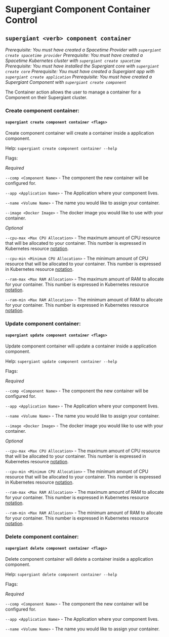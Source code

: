# Supergiant Component Container Control
## `supergiant <verb> component container`
*Prerequisite: You must have created a Spacetime Provider with `supergiant create spacetime provider`*
*Prerequisite: You must have created a Spacetime Kubernetes cluster with `supergiant create spacetime`*
*Prerequisite: You must have installed the Supergiant core with `supergiant create core`*
*Prerequisite: You must have created a Supergiant app with `supergiant create application`*
*Prerequisite: You must have created a Supergiant Component with `supergiant create component`*

The Container action allows the user to manage a container for a Component on their Supergiant cluster.

### Create component container:
#### `supergiant create component container <flags>`

Create component container will create a container inside a application component.

Help: `supergiant create component container --help`

Flags:

*Required*

`--comp <Component Name>` - The component the new container will be configured for.

`--app <Application Name>` - The Application where your component lives.

`--name <Volume Name>` - The name you would like to assign your container.

`--image <Docker Image>` - The docker image you would like to use with your container.

*Optional*

`--cpu-max <Max CPU Allocation>` - The maximum amount of CPU resource that will be allocated to your container. This number is expressed in Kubernetes resource [notation]().

`--cpu-min <Minimum CPU Allocation>` - The minimum amount of CPU resource that will be allocated to your container. This number is expressed in Kubernetes resource [notation]().

`--ram-max <Max RAM Allocation>` - The maximum amount of RAM to allocate for your container. This number is expressed in Kubernetes resource [notation]().

`--ram-min <Max RAM Allocation>` - The minimum amount of RAM to allocate for your container. This number is expressed in Kubernetes resource [notation]().

### Update component container:
#### `supergiant update component container <flags>`

Update component container will update a container inside a application component.

Help: `supergiant update component container --help`

Flags:

*Required*

`--comp <Component Name>` - The component the new container will be configured for.

`--app <Application Name>` - The Application where your component lives.

`--name <Volume Name>` - The name you would like to assign your container.

`--image <Docker Image>` - The docker image you would like to use with your container.

*Optional*

`--cpu-max <Max CPU Allocation>` - The maximum amount of CPU resource that will be allocated to your container. This number is expressed in Kubernetes resource [notation]().

`--cpu-min <Minimum CPU Allocation>` - The minimum amount of CPU resource that will be allocated to your container. This number is expressed in Kubernetes resource [notation]().

`--ram-max <Max RAM Allocation>` - The maximum amount of RAM to allocate for your container. This number is expressed in Kubernetes resource [notation]().

`--ram-min <Max RAM Allocation>` - The minimum amount of RAM to allocate for your container. This number is expressed in Kubernetes resource [notation]().

### Delete component container:
#### `supergiant delete component container <flags>`

Delete component container will delete a container inside a application component.

Help: `supergiant delete component container --help`

Flags:

*Required*

`--comp <Component Name>` - The component the new container will be configured for.

`--app <Application Name>` - The Application where your component lives.

`--name <Volume Name>` - The name you would like to assign your container.
